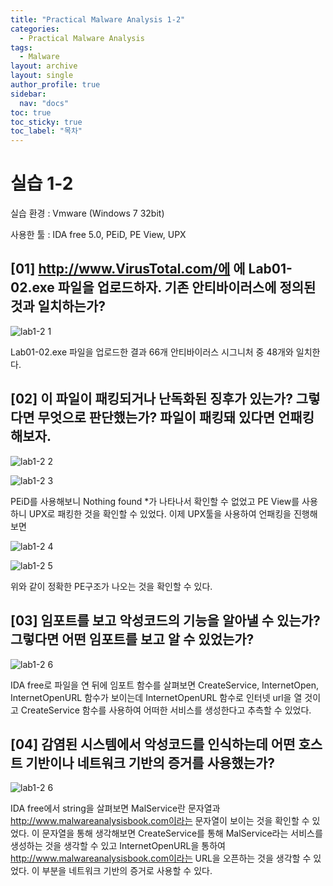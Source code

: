 ```yaml
---
title: "Practical Malware Analysis 1-2"
categories:
  - Practical Malware Analysis
tags:
  - Malware
layout: archive
layout: single
author_profile: true
sidebar:
  nav: "docs"
toc: true
toc_sticky: true
toc_label: "목차"
---
```


# 실습 1-2

실습 환경 : Vmware (Windows 7 32bit)

사용한 툴 : IDA free 5.0, PEiD, PE View, UPX

 

## [01] http://www.VirusTotal.com/에 에 Lab01-02.exe 파일을 업로드하자. 기존 안티바이러스에 정의된 것과 일치하는가?

![lab1-2 1](https://user-images.githubusercontent.com/91646923/135558349-592be49b-175b-40ba-9503-960c17a8db2c.JPG)

Lab01-02.exe 파일을 업로드한 결과 66개 안티바이러스 시그니처 중 48개와 일치한다.

## [02] 이 파일이 패킹되거나 난독화된 징후가 있는가? 그렇다면 무엇으로 판단했는가? 파일이 패킹돼 있다면 언패킹 해보자.

![lab1-2 2](https://user-images.githubusercontent.com/91646923/135558353-b6b66232-8110-4601-bba4-7701756d7036.JPG)

![lab1-2 3](https://user-images.githubusercontent.com/91646923/135558400-9ef826fd-0623-4e1b-9f69-0b3a5b09b825.JPG)

PEiD를 사용해보니 Nothing found *가 나타나서 확인할 수 없었고 PE View를 사용하니 UPX로 패킹한 것을 확인할 수 있었다. 이제 UPX툴을 사용하여 언패킹을 진행해보면 

![lab1-2 4](https://user-images.githubusercontent.com/91646923/135558410-d1a20de5-6434-4ef1-af18-619bc2bf805f.JPG)

![lab1-2 5](https://user-images.githubusercontent.com/91646923/135558416-5753c5ca-a6ba-4d70-a438-3347544f957f.JPG)

위와 같이 정확한 PE구조가 나오는 것을 확인할 수 있다.

## [03] 임포트를 보고 악성코드의 기능을 알아낼 수  있는가? 그렇다면 어떤 임포트를 보고 알 수 있었는가?

![lab1-2 6](https://user-images.githubusercontent.com/91646923/135558428-254a7992-cc78-4fc3-a23e-80af5839fb63.JPG)

IDA free로 파일을 연 뒤에 임포트 함수를 살펴보면 CreateService, InternetOpen, InternetOpenURL 함수가 보이는데 InternetOpenURL 함수로 인터넷 url을 열 것이고 CreateService 함수를 사용하여 어떠한 서비스를 생성한다고 추측할 수 있었다.

## [04] 감염된 시스템에서 악성코드를 인식하는데 어떤 호스트 기반이나 네트워크 기반의 증거를 사용했는가?

![lab1-2 6](https://user-images.githubusercontent.com/91646923/135558446-ebc775a3-94b3-4c29-9fc2-c1be3b1ac35a.JPG)

IDA free에서 string을 살펴보면 MalService란 문자열과 http://www.malwareanalysisbook.com이라는 문자열이 보이는 것을 확인할 수 있었다. 이 문자열을 통해 생각해보면 CreateService를 통해 MalService라는 서비스를 생성하는 것을 생각할 수 있고 InternetOpenURL을 통하여 http://www.malwareanalysisbook.com이라는 URL을 오픈하는 것을 생각할 수 있었다. 이 부분을 네트워크 기반의 증거로 사용할 수 있다.
